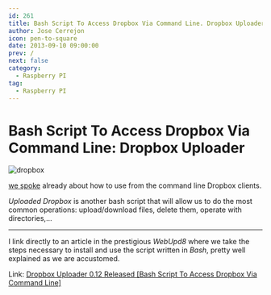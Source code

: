 ```yaml
---
id: 261
title: Bash Script To Access Dropbox Via Command Line. Dropbox Uploader
author: Jose Cerrejon
icon: pen-to-square
date: 2013-09-10 09:00:00
prev: /
next: false
category:
  - Raspberry PI
tag:
  - Raspberry PI
---
```


# Bash Script To Access Dropbox Via Command Line: Dropbox Uploader

![dropbox](/images/dropbox.jpg)

[we spoke](/post.php?id=61) already about how to use from the command line Dropbox clients.

*Uploaded Dropbox* is another bash script that will allow us to do the most common operations: upload/download files, delete them, operate with directories,...

- - -
I link directly to an article in the prestigious *WebUpd8* where we take the steps necessary to install and use the script written in *Bash*, pretty well explained as we are accustomed.

Link: [Dropbox Uploader 0.12 Released [Bash Script To Access Dropbox Via Command Line]](http://www.webupd8.org/2013/09/dropbox-uploader-012-released-bash.html)